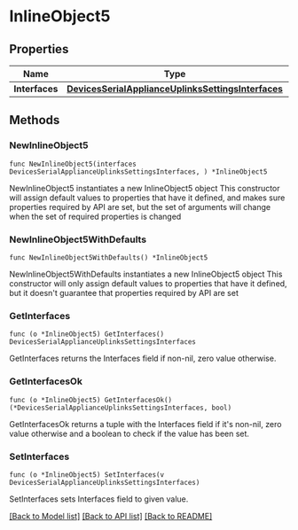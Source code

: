 # InlineObject5

## Properties

Name | Type | Description | Notes
------------ | ------------- | ------------- | -------------
**Interfaces** | [**DevicesSerialApplianceUplinksSettingsInterfaces**](DevicesSerialApplianceUplinksSettingsInterfaces.md) |  | 

## Methods

### NewInlineObject5

`func NewInlineObject5(interfaces DevicesSerialApplianceUplinksSettingsInterfaces, ) *InlineObject5`

NewInlineObject5 instantiates a new InlineObject5 object
This constructor will assign default values to properties that have it defined,
and makes sure properties required by API are set, but the set of arguments
will change when the set of required properties is changed

### NewInlineObject5WithDefaults

`func NewInlineObject5WithDefaults() *InlineObject5`

NewInlineObject5WithDefaults instantiates a new InlineObject5 object
This constructor will only assign default values to properties that have it defined,
but it doesn't guarantee that properties required by API are set

### GetInterfaces

`func (o *InlineObject5) GetInterfaces() DevicesSerialApplianceUplinksSettingsInterfaces`

GetInterfaces returns the Interfaces field if non-nil, zero value otherwise.

### GetInterfacesOk

`func (o *InlineObject5) GetInterfacesOk() (*DevicesSerialApplianceUplinksSettingsInterfaces, bool)`

GetInterfacesOk returns a tuple with the Interfaces field if it's non-nil, zero value otherwise
and a boolean to check if the value has been set.

### SetInterfaces

`func (o *InlineObject5) SetInterfaces(v DevicesSerialApplianceUplinksSettingsInterfaces)`

SetInterfaces sets Interfaces field to given value.



[[Back to Model list]](../README.md#documentation-for-models) [[Back to API list]](../README.md#documentation-for-api-endpoints) [[Back to README]](../README.md)


